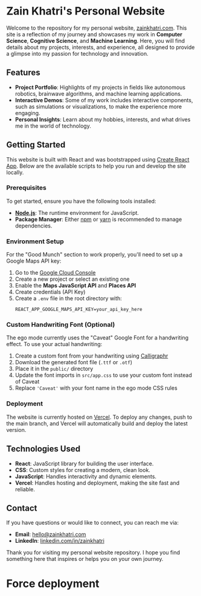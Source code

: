 # Zain Khatri's Personal Website

Welcome to the repository for my personal website, [zainkhatri.com](http://zainkhatri.com). This site is a reflection of my journey and showcases my work in **Computer Science**, **Cognitive Science**, and **Machine Learning**. Here, you will find details about my projects, interests, and experience, all designed to provide a glimpse into my passion for technology and innovation.

## Features

- **Project Portfolio**: Highlights of my projects in fields like autonomous robotics, brainwave algorithms, and machine learning applications.
- **Interactive Demos**: Some of my work includes interactive components, such as simulations or visualizations, to make the experience more engaging.
- **Personal Insights**: Learn about my hobbies, interests, and what drives me in the world of technology.

## Getting Started

This website is built with React and was bootstrapped using [Create React App](https://github.com/facebook/create-react-app). Below are the available scripts to help you run and develop the site locally.

### Prerequisites

To get started, ensure you have the following tools installed:
- **[Node.js](https://nodejs.org/)**: The runtime environment for JavaScript.
- **Package Manager**: Either [npm](https://www.npmjs.com/) or [yarn](https://yarnpkg.com/) is recommended to manage dependencies.

### Environment Setup

For the "Good Munch" section to work properly, you'll need to set up a Google Maps API key:

1. Go to the [Google Cloud Console](https://console.cloud.google.com/)
2. Create a new project or select an existing one
3. Enable the **Maps JavaScript API** and **Places API**
4. Create credentials (API Key)
5. Create a `.env` file in the root directory with:
   ```
   REACT_APP_GOOGLE_MAPS_API_KEY=your_api_key_here
   ```

### Custom Handwriting Font (Optional)

The ego mode currently uses the "Caveat" Google Font for a handwriting effect. To use your actual handwriting:

1. Create a custom font from your handwriting using [Calligraphr](https://www.calligraphr.com/)
2. Download the generated font file (`.ttf` or `.otf`)
3. Place it in the `public/` directory
4. Update the font imports in `src/app.css` to use your custom font instead of Caveat
5. Replace `'Caveat'` with your font name in the ego mode CSS rules

### Deployment

The website is currently hosted on [Vercel](https://vercel.com/). To deploy any changes, push to the main branch, and Vercel will automatically build and deploy the latest version.

## Technologies Used

- **React**: JavaScript library for building the user interface.
- **CSS**: Custom styles for creating a modern, clean look.
- **JavaScript**: Handles interactivity and dynamic elements.
- **Vercel**: Handles hosting and deployment, making the site fast and reliable.

## Contact

If you have questions or would like to connect, you can reach me via:
- **Email**: [hello@zainkhatri.com](mailto:hello@zainkhatri.com)
- **LinkedIn**: [linkedin.com/in/zainkhatri](https://linkedin.com/in/zainkhatri)

Thank you for visiting my personal website repository. I hope you find something here that inspires or helps you on your own journey.
# Force deployment
